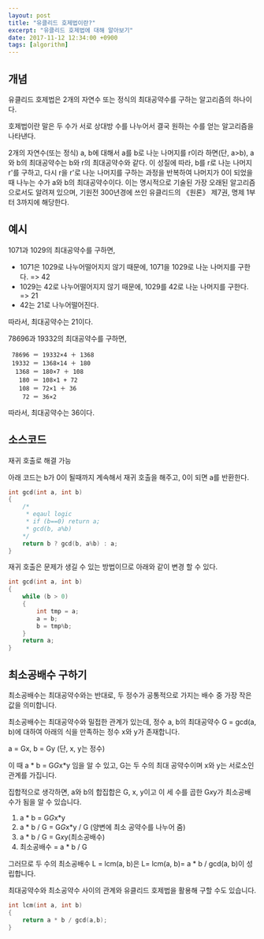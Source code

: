 ```yaml
---
layout: post
title: "유클리드 호제법이란?"
excerpt: "유클리드 호제법에 대해 알아보기"
date: 2017-11-12 12:34:00 +0900
tags: [algorithm]
---
```


## 개념

유클리드 호제법은 2개의 자연수 또는 정식의 최대공약수를 구하는 알고리즘의 하나이다.

호제법이란 말은 두 수가 서로 상대방 수를 나누어서 결국 원하는 수를 얻는 알고리즘을 나타낸다.

2개의 자연수(또는 정식) a, b에 대해서 a를 b로 나눈 나머지를 r이라 하면(단, a>b), a와 b의 최대공약수는 b와 r의 최대공약수와 같다. 이 성질에 따라, b를 r로 나눈 나머지 r'를 구하고, 다시 r을 r'로 나눈 나머지를 구하는 과정을 반복하여 나머지가 0이 되었을 때 나누는 수가 a와 b의 최대공약수이다. 이는 명시적으로 기술된 가장 오래된 알고리즘으로서도 알려져 있으며, 기원전 300년경에 쓰인 유클리드의 《원론》 제7권, 명제 1부터 3까지에 해당한다.

## 예시

1071과 1029의 최대공약수를 구하면,

- 1071은 1029로 나누어떨어지지 않기 때문에, 1071을 1029로 나눈 나머지를 구한다. => 42
- 1029는 42로 나누어떨어지지 않기 때문에, 1029를 42로 나눈 나머지를 구한다. => 21
- 42는 21로 나누어떨어진다.

따라서, 최대공약수는 21이다.

78696과 19332의 최대공약수를 구하면,
```
 78696 ＝ 19332×4 ＋ 1368
 19332 ＝ 1368×14 ＋ 180
  1368 ＝ 180×7 ＋ 108
   180 ＝ 108×1 + 72
   108 ＝ 72×1 ＋ 36
    72 ＝ 36×2
```
따라서, 최대공약수는 36이다.

## 소스코드

재귀 호출로 해결 가능

아래 코드는 b가 0이 될때까지 계속해서 재귀 호출을 해주고, 0이 되면 a를 반환한다.

```c
int gcd(int a, int b)
{
    /* 
     * eqaul logic
     * if (b==0) return a;
     * gcd(b, a%b)
    */
	return b ? gcd(b, a%b) : a;
}
```

재귀 호출은 문제가 생길 수 있는 방법이므로 아래와 같이 변경 할 수 있다.

```c
int gcd(int a, int b)
{
    while (b > 0)
    {
        int tmp = a;
        a = b;
        b = tmp%b;
    }
    return a;
}
```

## 최소공배수 구하기

최소공배수는 최대공약수와는 반대로, 두 정수가 공통적으로 가지는 배수 중 가장 작은 값을 의미합니다. 

최소공배수는 최대공약수와 밀접한 관계가 있는데, 정수 a, b의 최대공약수 G = gcd(a, b)에 대하여 아래의 식을 만족하는 정수 x와 y가 존재합니다.

a = Gx, b = Gy (단, x, y는 정수)

이 때 a * b = G*G*x*y 임을 알 수 있고, G는 두 수의 최대 공약수이며 x와 y는 서로소인 관계를 가집니다. 

집합적으로 생각하면, a와 b의 합집합은 G, x, y이고 이 세 수를 곱한 G*x*y가 최소공배수가 됨을 알 수 있습니다. 

1. a * b = G*G*x*y 
2. a * b / G = G*G*x*y / G (양변에 최소 공약수를 나누어 줌)
3. a * b / G = G*x*y(최소공배수)
4. 최소공배수 = a * b / G 

그러므로 두 수의 최소공배수 L = lcm(a, b)은 L= lcm(a, b)= a * b / gcd(a, b)이 성립합니다.

최대공약수와 최소공약수 사이의 관계와 유클리드 호제법을 활용해 구할 수도 있습니다. 

```c
int lcm(int a, int b)
{
	return a * b / gcd(a,b);
}
```
